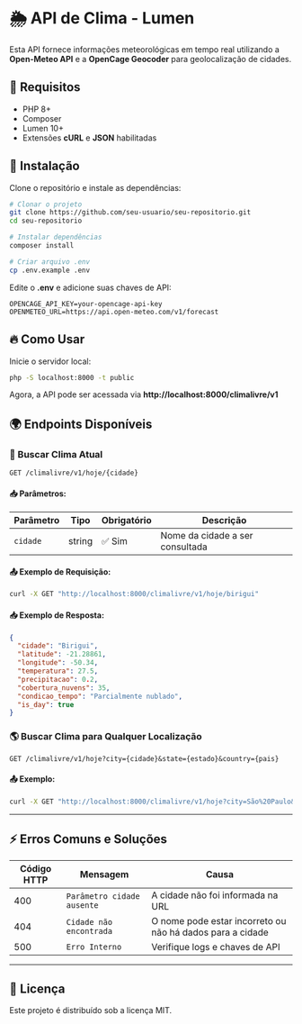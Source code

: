 # 🌦️ API de Clima - Lumen

Esta API fornece informações meteorológicas em tempo real utilizando a **Open-Meteo API** e a **OpenCage Geocoder** para geolocalização de cidades.

## 📌 Requisitos

- PHP 8+
- Composer
- Lumen 10+
- Extensões **cURL** e **JSON** habilitadas

## 🚀 Instalação

Clone o repositório e instale as dependências:

```sh
# Clonar o projeto
git clone https://github.com/seu-usuario/seu-repositorio.git
cd seu-repositorio

# Instalar dependências
composer install

# Criar arquivo .env
cp .env.example .env
```

Edite o **.env** e adicione suas chaves de API:

```env
OPENCAGE_API_KEY=your-opencage-api-key
OPENMETEO_URL=https://api.open-meteo.com/v1/forecast
```

## 🔥 Como Usar

Inicie o servidor local:

```sh
php -S localhost:8000 -t public
```

Agora, a API pode ser acessada via **http://localhost:8000/climalivre/v1**

## 🌍 Endpoints Disponíveis

### 🔎 Buscar Clima Atual
```http
GET /climalivre/v1/hoje/{cidade}
```
#### 📥 Parâmetros:
| Parâmetro  | Tipo   | Obrigatório | Descrição |
|------------|--------|-------------|------------|
| `cidade`   | string | ✅ Sim | Nome da cidade a ser consultada |

#### 📤 Exemplo de Requisição:
```sh
curl -X GET "http://localhost:8000/climalivre/v1/hoje/birigui"
```

#### 📥 Exemplo de Resposta:
```json
{
  "cidade": "Birigui",
  "latitude": -21.28861,
  "longitude": -50.34,
  "temperatura": 27.5,
  "precipitacao": 0.2,
  "cobertura_nuvens": 35,
  "condicao_tempo": "Parcialmente nublado",
  "is_day": true
}
```

### 🌎 Buscar Clima para Qualquer Localização
```http
GET /climalivre/v1/hoje?city={cidade}&state={estado}&country={pais}
```

#### 📤 Exemplo:
```sh
curl -X GET "http://localhost:8000/climalivre/v1/hoje?city=São%20Paulo&state=SP&country=BR"
```

---

## ⚡ Erros Comuns e Soluções

| Código HTTP | Mensagem | Causa |
|-------------|------------|----------------|
| 400 | `Parâmetro cidade ausente` | A cidade não foi informada na URL |
| 404 | `Cidade não encontrada` | O nome pode estar incorreto ou não há dados para a cidade |
| 500 | `Erro Interno` | Verifique logs e chaves de API |

---

## 📜 Licença
Este projeto é distribuído sob a licença MIT.
